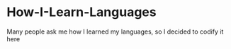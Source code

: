 # How-I-Learn-Languages
Many people ask me how I learned my languages, so I decided to codify it here
